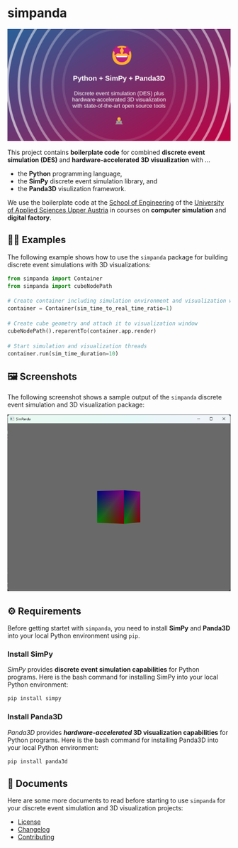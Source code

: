 # simpanda

![](./images/social_preview.png)

This project contains **boilerplate code** for combined **discrete event simulation (DES)** and **hardware-accelerated 3D visualization** with ...

- the **Python** programming language,
- the **SimPy** discrete event simulation library, and
- the **Panda3D** visulization framework.

We use the boilerplate code at the [School of Engineering](https://fh-ooe.at/campus-wels) of the [University of Applied Sciences Upper Austria](https://fh-ooe.at/) in courses on **computer simulation** and **digital factory**.

## 🧑‍💻 Examples

The following example shows how to use the `simpanda` package for building discrete event simulations with 3D visualizations:

```python
from simpanda import Container
from simpanda import cubeNodePath

# Create container including simulation environment and visualization window
container = Container(sim_time_to_real_time_ratio=1)

# Create cube geometry and attach it to visualization window
cubeNodePath().reparentTo(container.app.render)

# Start simulation and visualization threads
container.run(sim_time_duration=10)
```

## 🖼️ Screenshots

The following screenshot shows a sample output of the `simpanda` discrete event simulation and 3D visualization package:

![](./images/screenshot.png)

## ⚙️ Requirements

Before getting startet with `simpanda`, you need to install **SimPy** and **Panda3D** into your local Python environment using `pip`.

### Install SimPy

*SimPy* provides **discrete event simulation capabilities** for Python programs. Here is the bash command for installing SimPy into your local Python environment:

```sh
pip install simpy
```

### Install Panda3D

*Panda3D* provides ***hardware-accelerated* 3D visualization capabilities** for Python programs. Here is the bash command for installing Panda3D into your local Python environment:

```sh
pip install panda3d
```

## 📄 Documents

Here are some more documents to read before starting to use `simpanda` for your discrete event simulation and 3D visualization projects:

* [License](./LICENSE.md)
* [Changelog](./CHANGELOG.md)
* [Contributing](./CONTRIBUTING.md)